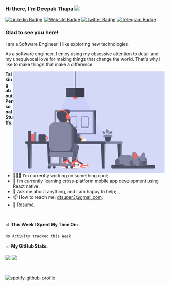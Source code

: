 ### Hi there, I'm <a href="https://www.deepakthapa.in/" target="_blank">Deepak Thapa</a> <img src="https://media.giphy.com/media/hvRJCLFzcasrR4ia7z/giphy.gif" width="25px">

[![Linkedin Badge](https://img.shields.io/badge/-LinkedIn-0e76a8?style=flat-square&logo=Linkedin&logoColor=white)](https://www.linkedin.com/in/deepak-thapa-381647148/)
[![Website Badge](https://img.shields.io/badge/Website-3b5998?style=flat-square&logo=google-chrome&logoColor=white)](https://www.ideepakthapa.com/)
[![Twitter Badge](https://img.shields.io/badge/-Twitter-00acee?style=flat-square&logo=Twitter&logoColor=white)](https://twitter.com/Deepak13307717)
[![Telegram Badge](https://img.shields.io/badge/-Telegram-0088cc?style=flat-square&logo=Telegram&logoColor=white)](https://t.me/dtsuper3)

### Glad to see you here! &nbsp;

I am a Software Engineer. I like exploring new technologies.

As a software engineer, I enjoy using my obsessive attention to detail and my unequivocal love for making things that change the world. That's why I like to make things that make a difference.

<img align="right" alt="GIF" src="https://github.com/dtsuper3/dtsuper3/blob/main/anime.gif?raw=true" width="480" height="320" />
  

**Talking about Personal Stuffs:**

- 👨🏻‍💻 I’m currently working on something cool;
- 🚀 I’m currently learning cross-platform mobile app development using React native.
- 💬 Ask me about anything, and I am happy to help;
- 📫 How to reach me: dtsuper3@gmail.com;
- 📝 [Resume](https://www.deepakthapa.in/docs/Deepak-Thapa-Resume-Web-Developer.pdf).

</br>

📊 **This Week I Spent My Time On:**
<!--START_SECTION:waka-->
```text
No Activity tracked this Week
```
<!--END_SECTION:waka-->


📈 **My GitHub Stats:**

<p>
  <img height="180em" src="https://github-readme-stats.vercel.app/api?username=dtsuper3&show_icons=true&hide_border=true&&count_private=true&include_all_commits=true" />
  <img height="180em" src="https://github-readme-stats.vercel.app/api/top-langs/?username=dtsuper3&exclude_repo=KNN-Image-Classification&show_icons=true&hide_border=true&layout=compact&langs_count=8"/>
</p>

</br>

[![spotify-github-profile](https://spotify-github-profile.vercel.app/api/view?uid=l09fp9pgmj7uaozp0tsqbowvj&cover_image=true&theme=default&show_offline=false&background_color=121212&interchange=false&bar_color_cover=true)](https://github.com/kittinan/spotify-github-profile)
